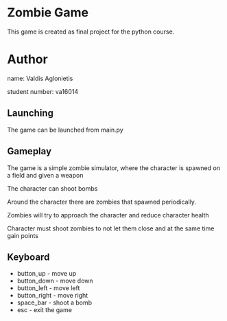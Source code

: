 #  Zombie Game

This game is created as final project for the python course.

# Author

name: Valdis Aglonietis 

student number: va16014

## Launching

The game can be launched from main.py

## Gameplay

The game is a simple zombie simulator, where the character is spawned on
a field and given a weapon

The character can shoot bombs

Around the character there are zombies that spawned periodically.

Zombies will try to approach the character and reduce character health

Character must shoot zombies to not let them close and at the same time 
gain points

## Keyboard

* button_up - move up
* button_down - move down
* button_left - move left
* button_right - move right
* space_bar - shoot a bomb
* esc - exit the game
